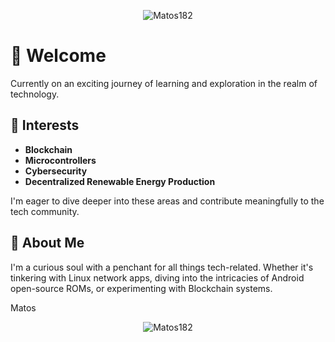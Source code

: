 <p align="center" ><img align="center" src="https://api.visitorbadge.io/api/visitors?path=https%3A%2F%2Fgithub.com%2FMatos182&countColor=%2337d67a" alt="Matos182" /></p>

# 👋 Welcome



Currently on an exciting journey of learning and exploration in the realm of technology. 

## 🌱 Interests

-   **Blockchain**
-   **Microcontrollers**
-   **Cybersecurity**
-   **Decentralized Renewable Energy Production**

I'm eager to dive deeper into these areas and contribute meaningfully to the tech community.

## 🤝 About Me

I'm a curious soul with a penchant for all things tech-related. Whether it's tinkering with Linux network apps, diving into the intricacies of Android open-source ROMs, or experimenting with Blockchain systems.



Matos
<!---
- 👋 Hi, I’m @Matos182
- 👀 I’m interested in MicroPython, Linux network apps, Android open source ROMs, Blockchain systems.
- 🌱 I’m currently learning everything I can...
- 💞️ I’m looking to collaborate on something, but I can't help in nothing... yet...
- 📫 You can reach me in fmlmatos@gmail.com
--->

<!---
Matos182/Matos182 is a ✨ special ✨ repository because its `README.md` (this file) appears on your GitHub profile.
You can click the Preview link to take a look at your changes.
--->

<p align="center" ><img align="center" src="https://github-readme-stats.vercel.app/api/top-langs?username=Matos182&show_icons=true&locale=en&layout=compact" alt="Matos182" /></p>

